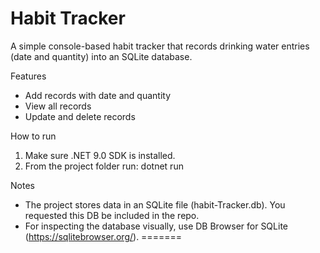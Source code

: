 # Habit Tracker

A simple console-based habit tracker that records drinking water entries (date and quantity) into an SQLite database.

Features
- Add records with date and quantity
- View all records
- Update and delete records

How to run
1. Make sure .NET 9.0 SDK is installed.
2. From the project folder run: dotnet run

Notes
- The project stores data in an SQLite file (habit-Tracker.db). You requested this DB be included in the repo.
- For inspecting the database visually, use DB Browser for SQLite (https://sqlitebrowser.org/).
=======

